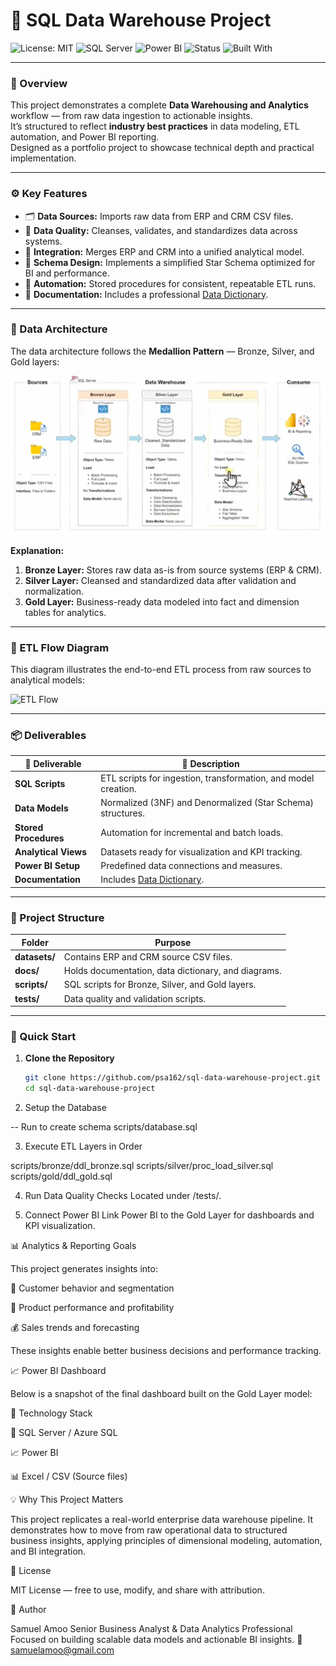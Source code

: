 # 💾 SQL Data Warehouse Project  

![License: MIT](https://img.shields.io/badge/License-MIT-blue.svg)
![SQL Server](https://img.shields.io/badge/SQL-Server-lightgrey)
![Power BI](https://img.shields.io/badge/Power%20BI-Visualization-yellow)
![Status](https://img.shields.io/badge/Status-Active-brightgreen)
![Built With](https://img.shields.io/badge/Built%20With-SQL%2C%20PowerBI-orange)

---

### 📘 Overview  
This project demonstrates a complete **Data Warehousing and Analytics** workflow — from raw data ingestion to actionable insights.  
It’s structured to reflect **industry best practices** in data modeling, ETL automation, and Power BI reporting.  
Designed as a portfolio project to showcase technical depth and practical implementation.

---

### ⚙️ Key Features  
- 🗂️ **Data Sources:** Imports raw data from ERP and CRM CSV files.  
- 🧹 **Data Quality:** Cleanses, validates, and standardizes data across systems.  
- 🔗 **Integration:** Merges ERP and CRM into a unified analytical model.  
- 🧱 **Schema Design:** Implements a simplified Star Schema optimized for BI and performance.  
- 🤖 **Automation:** Stored procedures for consistent, repeatable ETL runs.  
- 📑 **Documentation:** Includes a professional [Data Dictionary](docs/Data_Dictionary/Professional_Data_Dictionary_Gold_Layer.docx).  

---

### 🧩 Data Architecture  

The data architecture follows the **Medallion Pattern** — Bronze, Silver, and Gold layers:  

![Medallion Architecture](docs/Medallion_Architecture.png)

**Explanation:**  
1. **Bronze Layer:** Stores raw data as-is from source systems (ERP & CRM).  
2. **Silver Layer:** Cleansed and standardized data after validation and normalization.  
3. **Gold Layer:** Business-ready data modeled into fact and dimension tables for analytics.  

---

### 🔄 ETL Flow Diagram  

This diagram illustrates the end-to-end ETL process from raw sources to analytical models:  

![ETL Flow](docs/Dataflow_diagram.drawio.png)

---

### 📦 Deliverables  
| 📁 Deliverable | 🧾 Description |
|----------------|----------------|
| **SQL Scripts** | ETL scripts for ingestion, transformation, and model creation. |
| **Data Models** | Normalized (3NF) and Denormalized (Star Schema) structures. |
| **Stored Procedures** | Automation for incremental and batch loads. |
| **Analytical Views** | Datasets ready for visualization and KPI tracking. |
| **Power BI Setup** | Predefined data connections and measures. |
| **Documentation** | Includes [Data Dictionary](docs/Data_Dictionary/Professional_Data_Dictionary_Gold_Layer.docx). |

---

### 📁 Project Structure  
| Folder | Purpose |
|---------|----------|
| **datasets/** | Contains ERP and CRM source CSV files. |
| **docs/** | Holds documentation, data dictionary, and diagrams. |
| **scripts/** | SQL scripts for Bronze, Silver, and Gold layers. |
| **tests/** | Data quality and validation scripts. |

---

### 🚀 Quick Start  

1. **Clone the Repository**  
   ```bash
   git clone https://github.com/psa162/sql-data-warehouse-project.git
   cd sql-data-warehouse-project
2. Setup the Database

-- Run to create schema
scripts/database.sql


3. Execute ETL Layers in Order

scripts/bronze/ddl_bronze.sql
scripts/silver/proc_load_silver.sql
scripts/gold/ddl_gold.sql


4. Run Data Quality Checks
Located under /tests/.

5. Connect Power BI
Link Power BI to the Gold Layer for dashboards and KPI visualization.

📊 Analytics & Reporting Goals

This project generates insights into:

👥 Customer behavior and segmentation

🛒 Product performance and profitability

💰 Sales trends and forecasting

These insights enable better business decisions and performance tracking.

📈 Power BI Dashboard

Below is a snapshot of the final dashboard built on the Gold Layer model:

🧰 Technology Stack

🧩 SQL Server / Azure SQL

📈 Power BI

📊 Excel / CSV (Source files)

💡 Why This Project Matters

This project replicates a real-world enterprise data warehouse pipeline.
It demonstrates how to move from raw operational data to structured business insights, applying principles of dimensional modeling, automation, and BI integration.

📜 License

MIT License — free to use, modify, and share with attribution.

👤 Author

Samuel Amoo
Senior Business Analyst & Data Analytics Professional
Focused on building scalable data models and actionable BI insights.
📧 samuelamoo@gmail.com
